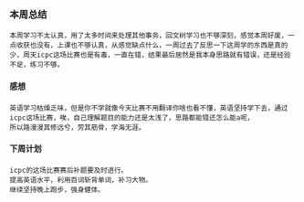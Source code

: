 ### 本周总结

    本周学习不太认真，用了太多时间来处理其他事务，回文树学习也不够深刻，感觉本周好废，一点收获也没有，上课也不够认真，从感觉缺点什么，一周过去了反思一下这周学的东西是真的少，周天icpc这场比赛也是有毒，一直在错，结果最后居然是我本身思路就有错误，还是经验不足，练习不够。

#### 感想
    英语学习枯燥乏味，但是你不学就像今天比赛不用翻译你啥也看不懂，英语坚持学下去，通过icpc这场比赛，唉，自己理解题目的能力还是太浅了，思路都能错还怎么能a呢，
    所以路漫漫其修远兮，劳其筋骨，学海无涯。
#### 下周计划
    icpc的这场比赛赛后补题要及时进行。
    提高英语水平，利用百词斩背单词，补习大物。
    继续坚持晚上跑步，强身健体。
    


